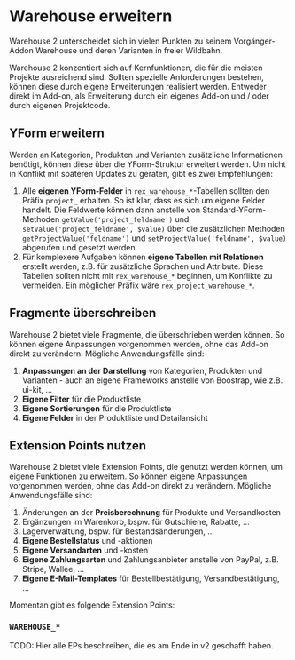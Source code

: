 # Warehouse erweitern

Warehouse 2 unterscheidet sich in vielen Punkten zu seinem Vorgänger-Addon Warehouse und deren Varianten in freier Wildbahn.

Warehouse 2 konzentiert sich auf Kernfunktionen, die für die meisten Projekte ausreichend sind. Sollten spezielle Anforderungen bestehen, können diese durch eigene Erweiterungen realisiert werden. Entweder direkt im Add-on, als Erweiterung durch ein eigenes Add-on und / oder durch eigenen Projektcode.

## YForm erweitern

Werden an Kategorien, Produkten und Varianten zusätzliche Informationen benötigt, können diese über die YForm-Struktur erweitert werden. Um nicht in Konflikt mit späteren Updates zu geraten, gibt es zwei Empfehlungen:

1. Alle **eigenen YForm-Felder** in `rex_warehouse_*`-Tabellen sollten den Präfix `project_` erhalten. So ist klar, dass es sich um eigene Felder handelt. Die Feldwerte können dann anstelle von Standard-YForm-Methoden `getValue('project_feldname')` und `setValue('project_feldname', $value)` über die zusätzlichen Methoden `getProjectValue('feldname')` und `setProjectValue('feldname', $value)` abgerufen und gesetzt werden.
2. Für komplexere Aufgaben können **eigene Tabellen mit Relationen** erstellt werden, z.B. für zusätzliche Sprachen und Attribute. Diese Tabellen sollten nicht mit `rex_warehouse_*` beginnen, um Konflikte zu vermeiden. Ein möglicher Präfix wäre `rex_project_warehouse_*`.

## Fragmente überschreiben

Warehouse 2 bietet viele Fragmente, die überschrieben werden können. So können eigene Anpassungen vorgenommen werden, ohne das Add-on direkt zu verändern. Mögliche Anwendungsfälle sind:

1. **Anpassungen an der Darstellung** von Kategorien, Produkten und Varianten - auch an eigene Frameworks anstelle von Boostrap, wie z.B. ui-kit, ...
2. **Eigene Filter** für die Produktliste
3. **Eigene Sortierungen** für die Produktliste
4. **Eigene Felder** in der Produktliste und Detailansicht

## Extension Points nutzen

Warehouse 2 bietet viele Extension Points, die genutzt werden können, um eigene Funktionen zu erweitern. So können eigene Anpassungen vorgenommen werden, ohne das Add-on direkt zu verändern. Mögliche Anwendungsfälle sind:

1. Änderungen an der **Preisberechnung** für Produkte und Versandkosten
2. Ergänzungen im Warenkorb, bspw. für Gutschiene, Rabatte, ...
3. Lagerverwaltung, bspw. für Bestandsänderungen, ...
4. **Eigene Bestellstatus** und -aktionen
5. **Eigene Versandarten** und -kosten
6. **Eigene Zahlungsarten** und Zahlungsanbieter anstelle von PayPal, z.B. Stripe, Wallee, ...
7. **Eigene E-Mail-Templates** für Bestellbestätigung, Versandbestätigung, ...

Momentan gibt es folgende Extension Points:

### `WAREHOUSE_*`

TODO: Hier alle EPs beschreiben, die es am Ende in v2 geschafft haben.
